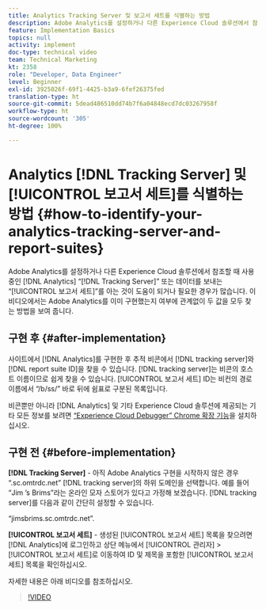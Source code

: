 ```yaml
---
title: Analytics Tracking Server 및 보고서 세트를 식별하는 방법
description: Adobe Analytics를 설정하거나 다른 Experience Cloud 솔루션에서 참조할 때 사용 중인 Analytics “Tracking Server” 또는 데이터를 보내는 “보고서 세트”를 아는 것이 도움이 되거나 필요한 경우가 많습니다. 이 비디오에서는 Adobe Analytics를 이미 구현했는지 여부에 관계없이 두 값을 모두 찾는 방법을 보여 줍니다.
feature: Implementation Basics
topics: null
activity: implement
doc-type: technical video
team: Technical Marketing
kt: 2358
role: "Developer, Data Engineer"
level: Beginner
exl-id: 3925026f-69f1-4425-b3a9-6fef26375fed
translation-type: ht
source-git-commit: 5dead486510dd74b7f6a04848ecd7dc03267958f
workflow-type: ht
source-wordcount: '305'
ht-degree: 100%

---
```


# Analytics [!DNL Tracking Server] 및 [!UICONTROL 보고서 세트]를 식별하는 방법 {#how-to-identify-your-analytics-tracking-server-and-report-suites}

Adobe Analytics를 설정하거나 다른 Experience Cloud 솔루션에서 참조할 때 사용 중인 [!DNL Analytics] “[!DNL Tracking Server]” 또는 데이터를 보내는 “[!UICONTROL 보고서 세트]”를 아는 것이 도움이 되거나 필요한 경우가 많습니다. 이 비디오에서는 Adobe Analytics를 이미 구현했는지 여부에 관계없이 두 값을 모두 찾는 방법을 보여 줍니다.

## 구현 후 {#after-implementation}

사이트에서 [!DNL Analytics]를 구현한 후 추적 비콘에서 [!DNL tracking server]와 [!DNL report suite ID]을 찾을 수 있습니다. [!DNL tracking server]는 비콘의 호스트 이름이므로 쉽게 찾을 수 있습니다. [!UICONTROL 보고서 세트] ID는 비컨의 경로 이름에서 “/b/ss/” 바로 뒤에 쉼표로 구분된 목록입니다.

비콘뿐만 아니라 [!DNL Analytics] 및 기타 Experience Cloud 솔루션에 제공되는 기타 모든 정보를 보려면 [“Experience Cloud Debugger” Chrome 확장 기능](https://chrome.google.com/webstore/detail/adobe-experience-cloud-de/ocdmogmohccmeicdhlhhgepeaijenapj?hl=ko-KR)을 설치하십시오.

## 구현 전 {#before-implementation}

**[!DNL Tracking Server]** - 아직 Adobe Analytics 구현을 시작하지 않은 경우 “.sc.omtrdc.net” [!DNL tracking server]의 하위 도메인을 선택합니다. 예를 들어 “Jim ’s Brims”라는 온라인 모자 스토어가 있다고 가정해 보겠습니다. [!DNL tracking server]를 다음과 같이 간단히 설정할 수 있습니다.

“jimsbrims.sc.omtrdc.net”.

**[!UICONTROL 보고서 세트]** - 생성된 [!UICONTROL 보고서 세트] 목록을 찾으려면 [!DNL Analytics]에 로그인하고 상단 메뉴에서 [!UICONTROL 관리자] > [!UICONTROL 보고서 세트]로 이동하여 ID 및 제목을 포함한 [!UICONTROL 보고서 세트] 목록을 확인하십시오.

자세한 내용은 아래 비디오를 참조하십시오.

>[!VIDEO](https://video.tv.adobe.com/v/26061/?quality=12)
